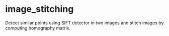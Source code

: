 # image_stitching

Detect similar points using SIFT detector in two images and stitch images by computing homography matrix. 
